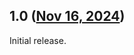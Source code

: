 ## 1.0 ([Nov 16, 2024](https://github.com/ramensoftware/windhawk-mods/blob/799488e7933b684caa77565ce1df5698833139ac/mods/taskbar-primary-on-secondary-monitor.wh.cpp))

Initial release.
